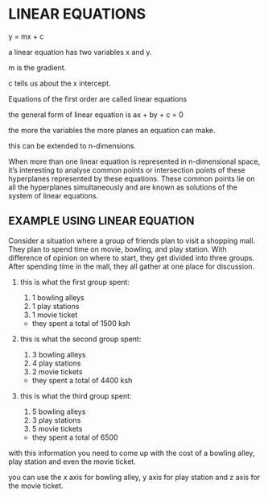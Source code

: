 # LINEAR EQUATIONS

y = mx + c

a linear equation has two variables x and y.

m is the gradient.

c tells us about the x intercept.

Equations of the first order are called linear equations

the general form of linear equation is ax + by + c = 0

the more the variables the more planes an equation can make.

this can be extended to n-dimensions.

When more than one linear equation is represented in n-dimensional space, it’s interesting to analyse common points or intersection points of these hyperplanes represented by these equations. These common points lie on all the hyperplanes simultaneously and are known as solutions of the system of
linear equations.

## EXAMPLE USING LINEAR EQUATION

Consider a situation where a group of friends plan to visit a shopping mall. They plan to spend time on movie, bowling, and play station. With difference of opinion on where to start, they get divided into three groups. After spending time in the mall, they all gather at one place for discussion.

1. this is what the first group spent:

    1. 1 bowling alleys
    2. 1 play stations
    3. 1 movie ticket

    - they spent a total of 1500 ksh
2. this is what the second group spent:

    1. 3 bowling alleys
    2. 4 play stations
    3. 2 movie tickets

    - they spent a total of 4400 ksh
3. this is what the third group spent:
   1. 5 bowling alleys
   2. 3 play stations
   3. 5 movie tickets

   - they spent a total of 6500

with this information you need to come up with the cost of a bowling alley, play station and even the movie ticket.

you can use the x axis for bowling alley, y axis for play station and z axis for the movie ticket.
